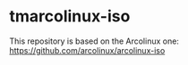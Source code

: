 # tmarcolinux-iso
This repository is based on the Arcolinux one:
https://github.com/arcolinux/arcolinux-iso
